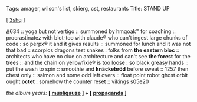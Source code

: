 Tags: amager, wilson's list, skierg, cst, restaurants
Title: STAND UP
  
[ [3shq](https://maps.app.goo.gl/kDtL18CD5vjadVR2A?g_st=com.google.maps.preview.copy) ]  
  
∆634 :: yoga but not vertigo :: summoned by hmqoak™ for coaching :: procrastinatez with blot-too with claude® who can't ingest large chunks of code : so perpx® it and it gives results :: summoned for lunch and it was not that bad :: scorpios dragons test snakes : folks from **the eastern bloc** :: architects who have no clue on architecture and can't see **the forest** for the trees :: and the chain on yellowfixie® is too loose : so black greasy hands :: put the wash to spin :: smoothie and **knäckebröd** before sweat :: 1257 then chest only :: salmon and some odd left overs ::  float point robot ghost orbit ought **octet** : somehow the counter reset :: vikings s05e20 
  
_the album years:_ **[ [musligauze](https://rateyourmusic.com/release/album/muslimgauzeizlamaphobiaa/) ] + [ [propaganda](https://rateyourmusic.com/release/album/propaganda/a-secret-wish-5/) ]**

